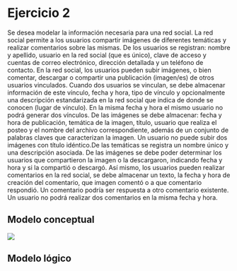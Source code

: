 # Ejercicio 2

Se desea modelar la información necesaria para una red social. La red social permite a los usuarios compartir imágenes de diferentes temáticas y realizar comentarios sobre las mismas. De los usuarios se registran: nombre y apellido, usuario en la red social (que es único), clave de acceso y cuentas de correo electrónico, dirección detallada y un teléfono de contacto. 
En la red social, los usuarios pueden subir imágenes, o bien comentar, descargar o compartir una publicación (imagen/es) de otros usuarios vinculados. 
Cuando dos usuarios se vinculan, se debe almacenar información de este vínculo, fecha y hora, tipo de vínculo y opcionalmente una descripción estandarizada en la red social que indica de donde se conocen (lugar de vínculo). En la misma fecha y hora el mismo usuario no podrá generar dos vínculos. 
De las imágenes se debe almacenar: fecha y hora de publicación, temática de la imagen, título, usuario que realiza el posteo y el nombre del archivo correspondiente, además de un conjunto de palabras claves que caracterizan la imagen. Un usuario no puede subir dos imágenes con título idéntico.De las temáticas se registra un nombre único y una descripción asociada. 
De las imágenes se debe poder determinar los usuarios que compartieron la imagen o la descargaron, indicando fecha y hora y si la compartió o descargó. 
Así mismo, los usuarios pueden realizar comentarios en la red social, se debe almacenar un texto, la fecha y hora de creación del comentario, que imagen comentó o a que comentario respondió. Un comentario podría ser respuesta a otro comentario existente. Un usuario no podrá realizar dos comentarios en la misma fecha y hora. 

## Modelo conceptual
![](https://i.imgur.com/RZoudAY.png)

## Modelo lógico
<!-- ![](https://i.imgur.com/dcFKcpd.png) -->

